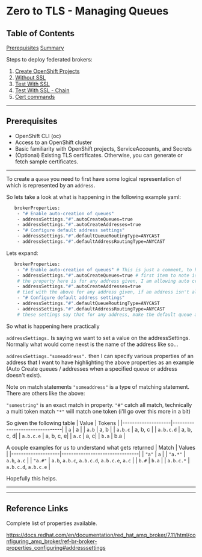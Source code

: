 # Zero to TLS - Managing Queues


## Table of Contents

   [Prerequisites](#prerequisites)
   [Summary](#summary)

Steps to deploy federated brokers:

1. [Create OpenShift Projects](#1-create-openshift-projects-and-broker-deploy)  
2. [Without SSL](#2-testing-the-endpoint-from-within-the-ocp-cluster)  
3. [Test With SSL](#3-testing-with-ssl---self-signed-single-the-endpoint-from-within-the-ocp-cluster)  
4. [Test With SSL - Chain](#4-testing-with-ssl---full-chain-the-endpoint-from-within-the-ocp-cluster)   
5. [Cert commands](#5-certs)  

---

## Prerequisites

- OpenShift CLI (oc)  
- Access to an OpenShift cluster  
- Basic familiarity with OpenShift projects, ServiceAccounts, and Secrets  
- (Optional) Existing TLS certificates. Otherwise, you can generate or fetch sample certificates.  

---

To create a `queue` you need to first have some logical representation of which is represented by an `address`.

So lets take a look at what is happening in the following example yaml:
```bash
   brokerProperties:
    - "# Enable auto-creation of queues"
    - addressSettings."#".autoCreateQueues=true
    - addressSettings."#".autoCreateAddresses=true
    - "# Configure default address settings"
    - addressSettings."#".defaultQueueRoutingType=ANYCAST
    - addressSettings."#".defaultAddressRoutingType=ANYCAST
```
Lets expand:

```bash
   brokerProperties:
    - "# Enable auto-creation of queues" # This is just a comment, to help me organize
    - addressSettings."#".autoCreateQueues=true # first item to note is the `#` this is a wildcard token to match all addresses
    # the property here is for any address given, I am allowing auto creation of queues.
    - addressSettings."#".autoCreateAddresses=true
    # tied with the above for any address given, if an address isn't already created go ahead and create one
    - "# Configure default address settings"
    - addressSettings."#".defaultQueueRoutingType=ANYCAST
    - addressSettings."#".defaultAddressRoutingType=ANYCAST
    # these settings say that for any address, make the default queue and address types `ANYCAST` (basid / default queue type)
```

So what is happening here practically

`addressSettings.` Is saying we want to set a value on the addressSettings.  Normally what would come nexst is the name of the address like so...

`addressSettings."someaddress".` then I can specify various properties of an address that I want to have highlighting the above properties as an example (Auto Create queues / addresses when a specified queue or address doesn't exist).

Note on match statements `"someaddress"` is a type of matching statement.  There are others like the above:

`"somestring"` is an exact match in property.
`"#"` catch all match, technically a multi token match 
`"*"` will match one token (i'll go over this more in a bit)

So given the following table
| Value             | Tokens         |
|--------------------|--------------------------------|
| `a`       | a | 
| `a.b`    | a, b |
| `a.b.c`   | a, b, c | 
| `a.b.c.d`        | a, b, c, d| 
| `a.b.c.e`        | a, b, c, e|
| `a.c`        | a, c|
| `b.a`        | b.a |   

A couple examples for us to understand what gets returned
| Match             | Values         |
|--------------------|--------------------------------|
| `"a"`       | `a` | 
| `"a.*"`    | `a.b`, `a.c` |
| `"a.#"`   | `a.b`, `a.b.c`, `a.b.c.d`, `a.b.c.e`, `a.c` | 
| `b.#`        | `b.a` |
| `a.b.c.*` |  `a.b.c.d`, `a.b.c.e` |


Hopefully this helps.

---




---

## Reference Links

Complete list of properties available.

https://docs.redhat.com/en/documentation/red_hat_amq_broker/7.11/html/configuring_amq_broker/ref-br-broker-properties_configuring#addresssettings


